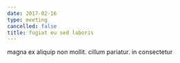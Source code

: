 ```yaml
---
date: 2017-02-16
type: meeting
cancelled: false
title: fugiat eu sed laboris
---
```

magna ex aliquip non mollit. cillum pariatur. in consectetur